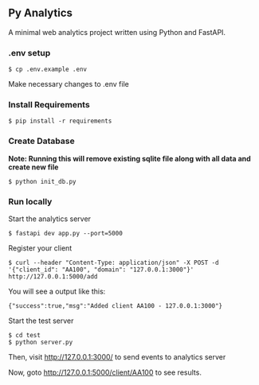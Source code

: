 ## Py Analytics

A minimal web analytics project written using Python and FastAPI.

### .env setup

    $ cp .env.example .env

Make necessary changes to .env file

### Install Requirements

    $ pip install -r requirements

### Create Database

**Note: Running this will remove existing sqlite file along with all data and create new file**

    $ python init_db.py

### Run locally

Start the analytics server

    $ fastapi dev app.py --port=5000

Register your client

    $ curl --header "Content-Type: application/json" -X POST -d '{"client_id": "AA100", "domain": "127.0.0.1:3000"}' http://127.0.0.1:5000/add

You will see a output like this:

    {"success":true,"msg":"Added client AA100 - 127.0.0.1:3000"}

Start the test server

    $ cd test
    $ python server.py

Then, visit http://127.0.0.1:3000/ to send events to analytics server

Now, goto http://127.0.0.1:5000/client/AA100 to see results.